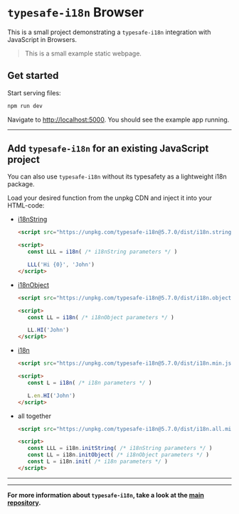 # `typesafe-i18n` Browser

This is a small project demonstrating a `typesafe-i18n` integration with JavaScript in Browsers.

> This is a small example static webpage.


## Get started

Start serving files:

```bash
npm run dev
```

Navigate to [http://localhost:5000](http://localhost:5000). You should see the example app running.

---

<!-- ------------------------------------------------------------------------------------------ -->
<!-- ------------------------------------------------------------------------------------------ -->
<!-- ------------------------------------------------------------------------------------------ -->

## Add `typesafe-i18n` for an existing JavaScript project

You can also use `typesafe-i18n` without its typesafety as a lightweight i18n package.

Load your desired function from the unpkg CDN and inject it into your HTML-code:

  - [i18nString](https://github.com/ivanhofer/typesafe-i18n#i18nString)
	```html
  	<script src="https://unpkg.com/typesafe-i18n@5.7.0/dist/i18n.string.min.js"></script>

	<script>
	   const LLL = i18n( /* i18nString parameters */ )

	   LLL('Hi {0}', 'John')
	</script>
  	```

  - [i18nObject](https://github.com/ivanhofer/typesafe-i18n#i18nObject)
  	```html
  	<script src="https://unpkg.com/typesafe-i18n@5.7.0/dist/i18n.object.min.js"></script>

	<script>
	   const LL = i18n( /* i18nObject parameters */ )

	   LL.HI('John')
	</script>
  	```

  - [i18n](https://github.com/ivanhofer/typesafe-i18n#i18n)

	```html
  	<script src="https://unpkg.com/typesafe-i18n@5.7.0/dist/i18n.min.js"></script>

	<script>
	   const L = i18n( /* i18n parameters */ )

	   L.en.HI('John')
	</script>
  	```

  - all together
  	```html
  	<script src="https://unpkg.com/typesafe-i18n@5.7.0/dist/i18n.all.min.js"></script>

	<script>
	   const LLL = i18n.initString( /* i18nString parameters */ )
	   const LL = i18n.initObject( /* i18nObject parameters */ )
	   const L = i18n.init( /* i18n parameters */ )
	</script>
  	```

---
---

**For more information about `typesafe-i18n`, take a look at the [main repository](https://github.com/ivanhofer/typesafe-i18n).**
